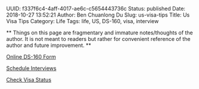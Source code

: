 UUID: f337f6c4-4aff-4017-ae6c-c5654443736c
Status: published
Date: 2018-10-27 13:52:21
Author: Ben Chuanlong Du
Slug: us-visa-tips
Title: Us Visa Tips
Category: Life
Tags: life, US, DS-160, visa, interview

**
Things on this page are
fragmentary and immature notes/thoughts of the author.
It is not meant to readers
but rather for convenient reference of the author and future improvement.
**


[Online DS-160 Form](https://ceac.state.gov/GenNIV/common/Recovery.aspx)


[Schedule Interviews](https://cgifederal.secure.force.com/)


[Check Visa Status](https://ceac.state.gov/CEACStatTracker/Status.aspx?eQs=WwjqOlbeRYzCYubaSQI+RA==)

